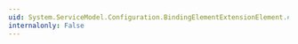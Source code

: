 ```yaml
---
uid: System.ServiceModel.Configuration.BindingElementExtensionElement.#ctor
internalonly: False
---
```

